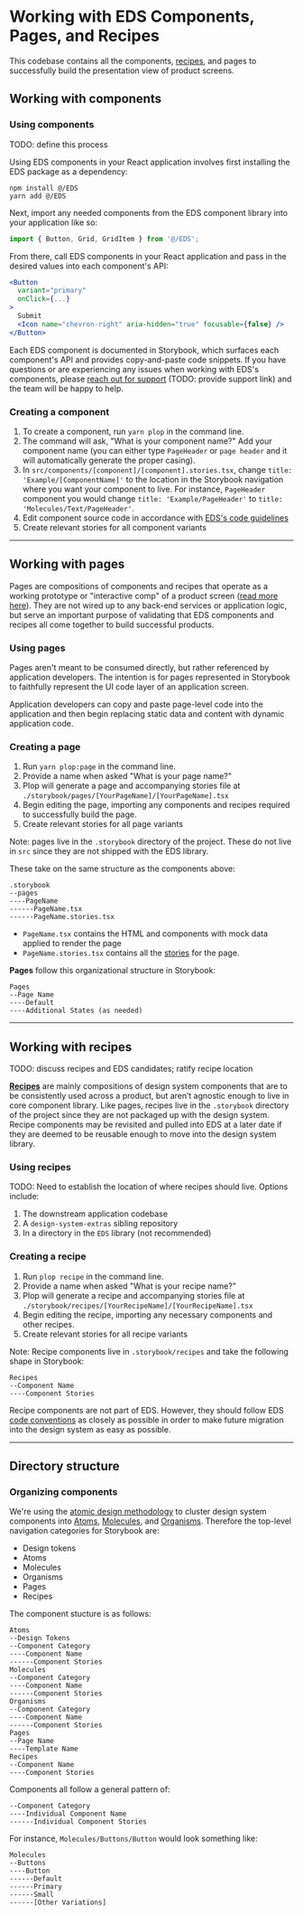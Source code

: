 # Working with EDS Components, Pages, and Recipes

This codebase contains all the components, [recipes](https://bradfrost.com/blog/post/design-system-components-recipes-and-snowflakes/), and pages to successfully build the presentation view of product screens.

## Working with components

### Using components

TODO: define this process

Using EDS components in your React application involves first installing the EDS package as a dependency:

```
npm install @/EDS
yarn add @/EDS
```

Next, import any needed components from the EDS component library into your application like so:

```js
import { Button, Grid, GridItem } from '@/EDS';
```

From there, call EDS components in your React application and pass in the desired values into each component's API:

```jsx
<Button
  variant="primary"
  onClick={...}
>
  Submit
  <Icon name="chevron-right" aria-hidden="true" focusable={false} />
</Button>
```

Each EDS component is documented in Storybook, which surfaces each component's API and provides copy-and-paste code snippets. If you have questions or are experiencing any issues when working with EDS's components, please [reach out for support](#) (TODO: provide support link) and the team will be happy to help.

### Creating a component

1. To create a component, run `yarn plop` in the command line.
2. The command will ask, "What is your component name?" Add your component name (you can either type `PageHeader` or `page header` and it will automatically generate the proper casing).
3. In `src/components/[component]/[component].stories.tsx`, change `title: 'Example/[ComponentName]'` to the location in the Storybook navigation where you want your component to live. For instance, `PageHeader` component you would change `title: 'Example/PageHeader'` to `title: 'Molecules/Text/PageHeader'`.
4. Edit component source code in accordance with [EDS's code guidelines](./CODE_GUIDELINES.md)
5. Create relevant stories for all component variants

---

## Working with pages

Pages are compositions of components and recipes that operate as a working prototype or "interactive comp" of a product screen ([read more here](https://bradfrost.com/blog/post/atomic-design-and-storybook/)). They are not wired up to any back-end services or application logic, but serve an important purpose of validating that EDS components and recipes all come together to build successful products.

### Using pages

Pages aren't meant to be consumed directly, but rather referenced by application developers. The intention is for pages represented in Storybook to faithfully represent the UI code layer of an application screen.

Application developers can copy and paste page-level code into the application and then begin replacing static data and content with dynamic application code.

### Creating a page

1. Run `yarn plop:page` in the command line.
2. Provide a name when asked "What is your page name?"
3. Plop will generate a page and accompanying stories file at `./storybook/pages/[YourPageName]/[YourPageName].tsx`
4. Begin editing the page, importing any components and recipes required to successfully build the page.
5. Create relevant stories for all page variants

Note: pages live in the `.storybook` directory of the project. These do not live in `src` since they are not shipped with the EDS library.

These take on the same structure as the components above:

```
.storybook
--pages
----PageName
------PageName.tsx
------PageName.stories.tsx
```

- `PageName.tsx` contains the HTML and components with mock data applied to render the page
- `PageName.stories.tsx` contains all the [stories](https://storybook.js.org/basics/writing-stories/) for the page.

**Pages** follow this organizational structure in Storybook:

```
Pages
--Page Name
----Default
----Additional States (as needed)
```

---

## Working with recipes

TODO: discuss recipes and EDS candidates; ratify recipe location

**[Recipes](https://bradfrost.com/blog/post/design-system-components-recipes-and-snowflakes/)** are mainly compositions of design system components that are to be consistently used across a product, but aren’t agnostic enough to live in core component library. Like pages, recipes live in the `.storybook` directory of the project since they are not packaged up with the design system. Recipe components may be revisited and pulled into EDS at a later date if they are deemed to be reusable enough to move into the design system library.

### Using recipes

TODO: Need to establish the location of where recipes should live. Options include:

1. The downstream application codebase
2. A `design-system-extras` sibling repository
3. In a directory in the `EDS` library (not recommended)

### Creating a recipe

1. Run `plop recipe` in the command line.
2. Provide a name when asked "What is your recipe name?"
3. Plop will generate a recipe and accompanying stories file at `./storybook/recipes/[YourRecipeName]/[YourRecipeName].tsx`
4. Begin editing the recipe, importing any necessary components and other recipes.
5. Create relevant stories for all recipe variants

Note: Recipe components live in `.storybook/recipes` and take the following shape in Storybook:

```
Recipes
--Component Name
----Component Stories
```

Recipe components are not part of EDS. However, they should follow EDS [code conventions](./CODE_GUIDELINES.md) as closely as possible in order to make future migration into the design system as easy as possible.

---

## Directory structure <a name="directory"></a>

### Organizing components

We're using the [atomic design methodology](https://atomicdesign.bradfrost.com/chapter-2/#the-atomic-design-methodology) to cluster design system components into [Atoms](http://atomicdesign.bradfrost.com/chapter-2/#atoms), [Molecules](http://atomicdesign.bradfrost.com/chapter-2/#molecules), and [Organisms](http://atomicdesign.bradfrost.com/chapter-2/#organisms). Therefore the top-level navigation categories for Storybook are:

- Design tokens
- Atoms
- Molecules
- Organisms
- Pages
- Recipes

The component stucture is as follows:

```
Atoms
--Design Tokens
--Component Category
----Component Name
------Component Stories
Molecules
--Component Category
----Component Name
------Component Stories
Organisms
--Component Category
----Component Name
------Component Stories
Pages
--Page Name
----Template Name
Recipes
--Component Name
----Component Stories
```

Components all follow a general pattern of:

```
--Component Category
----Individual Component Name
------Individual Component Stories
```

For instance, `Molecules/Buttons/Button` would look something like:

```
Molecules
--Buttons
----Button
------Default
------Primary
------Small
------[Other Variations]
```
